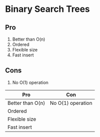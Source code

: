 # Binary Search Trees

## Pro

1. Better than O(n)
2. Ordered
3. Flexible size
4. Fast insert

## Cons

1. No O(1) operation

| Pro              | Con               |
| ---------------- | ----------------- |
| Better than O(n) | No O(1) operation |
| Ordered          |                   |
| Flexible size    |                   |
| Fast insert      |                   |
